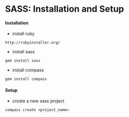 # SASS: Installation and Setup
#### Installation
- install ruby
```
http://rubyinstaller.org/
```
- install sass
```ruby
gem install sass
```
- install compass
```ruby
gem install compass
```

#### Setup
- create a new sass project
```
compass create <project_name>
```
